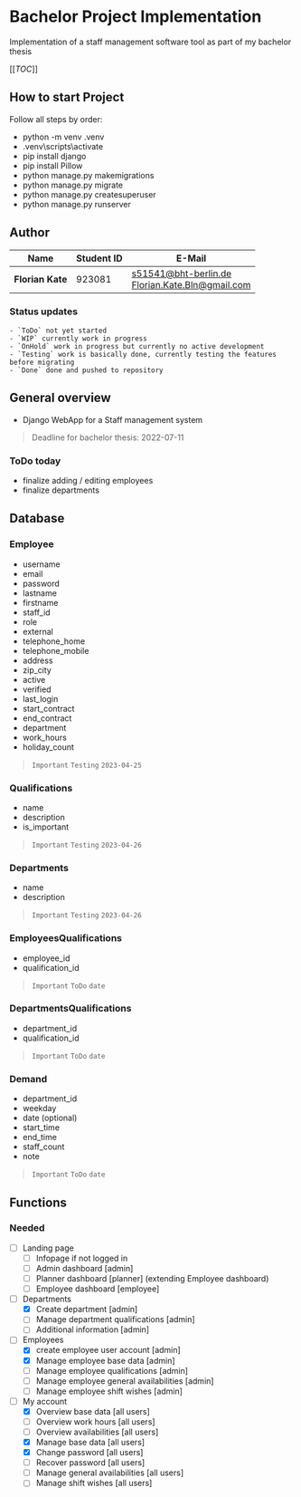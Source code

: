 # Bachelor Project Implementation
Implementation of a staff management software tool as part of my bachelor thesis

[[_TOC_]]

## How to start Project
Follow all steps by order:
- python -m venv .venv
- .venv\scripts\activate
- pip install django
- pip install Pillow
- python manage.py makemigrations
- python manage.py migrate
- python manage.py createsuperuser
- python manage.py runserver

## Author
| Name             | Student ID | E-Mail                                              |
|------------------|------------|-----------------------------------------------------|
| **Florian Kate** | 923081     | s51541@bht-berlin.de<br/>Florian.Kate.Bln@gmail.com |

### Status updates
    - `ToDo` not yet started
    - `WIP` currently work in progress
    - `OnHold` work in progress but currently no active development
    - `Testing` work is basically done, currently testing the features before migrating
    - `Done` done and pushed to repository

## General overview

- Django WebApp for a Staff management system
> Deadline for bachelor thesis: 2022-07-11

### ToDo today
- finalize adding / editing employees
- finalize departments

## Database
### Employee
- username
- email
- password
- lastname
- firstname
- staff_id
- role
- external
- telephone_home
- telephone_mobile
- address
- zip_city
- active
- verified
- last_login
- start_contract
- end_contract
- department
- work_hours
- holiday_count

> `Important` `Testing` `2023-04-25`

### Qualifications
- name
- description
- is_important

> `Important` `Testing` `2023-04-26`

### Departments
- name
- description

> `Important` `Testing` `2023-04-26`

### EmployeesQualifications
- employee_id
- qualification_id

> `Important` `ToDo` `date`

### DepartmentsQualifications
- department_id
- qualification_id

> `Important` `ToDo` `date`

### Demand
- department_id
- weekday
- date (optional)
- start_time
- end_time
- staff_count
- note

> `Important` `ToDo` `date`

## Functions
### Needed
- [ ] Landing page
  - [ ] Infopage if not logged in
  - [ ] Admin dashboard [admin]
  - [ ] Planner dashboard [planner] (extending Employee dashboard)
  - [ ] Employee dashboard [employee]
- [ ] Departments
  - [x] Create department [admin]
  - [ ] Manage department qualifications [admin]
  - [ ] Additional information [admin]
- [ ] Employees
  - [x] create employee user account [admin]
  - [x] Manage employee base data [admin]
  - [ ] Manage employee qualifications [admin]
  - [ ] Manage employee general availabilities [admin]
  - [ ] Manage employee shift wishes [admin]
- [ ] My account
  - [x] Overview base data [all users]
  - [ ] Overview work hours [all users]
  - [ ] Overview availabilities [all users]
  - [x] Manage base data [all users]
  - [x] Change password [all users]
  - [ ] Recover password [all users]
  - [ ] Manage general availabilities [all users]
  - [ ] Manage shift wishes [all users]
